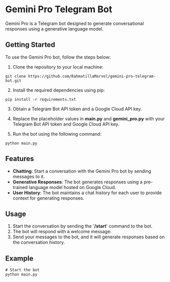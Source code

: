 # Gemini Pro Telegram Bot
Gemini Pro is a Telegram bot designed to generate conversational responses using a generative language model.
## Getting Started
To use the Gemini Pro bot, follow the steps below:
1. Clone the repository to your local machine:
```
git clone https://github.com/RahmatillaMarvel/gemini-pro-telegram-bot.git
```
2. Install the required dependencies using pip:

```
pip install -r requirements.txt
```

3. Obtain a Telegram Bot API token and a Google Cloud API key.
4. Replace the placeholder values in **main.py** and **gemini_pro.py** with your Telegram Bot API token and Google Cloud API key.

5. Run the bot using the following command:
```
python main.py
```
## Features
* **Chatting**: Start a conversation with the Gemini Pro bot by sending messages to it.
* **Generative Responses**: The bot generates responses using a pre-trained language model hosted on Google Cloud.
* **User History**: The bot maintains a chat history for each user to provide context for generating responses.
## Usage

1. Start the conversation by sending the '**/start**' command to the bot.
2. The bot will respond with a welcome message.
3. Send your messages to the bot, and it will generate responses based on the conversation history.

## Example
```
# Start the bot
python main.py
```

